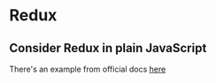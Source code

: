 # Redux

## Consider Redux in plain JavaScript
There's an example from official docs [here](https://github.com/reactjs/redux/blob/master/examples/counter-vanilla/index.html)
